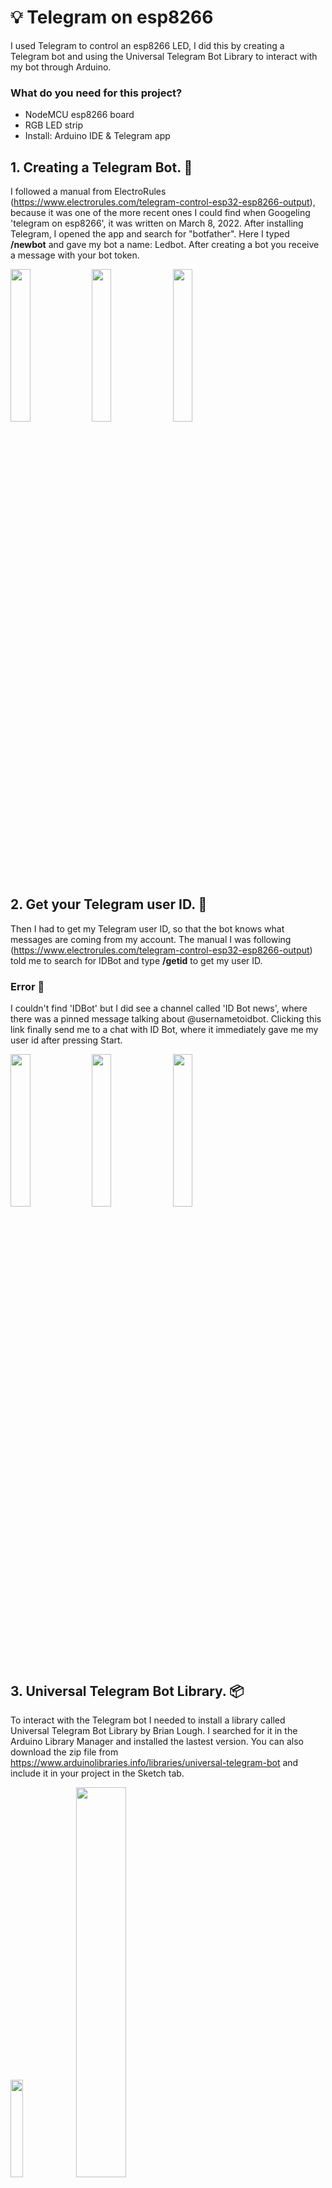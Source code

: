 # :bulb: Telegram on esp8266
I used Telegram to control an esp8266 LED, I did this by creating a Telegram bot and using the Universal Telegram Bot Library to interact with my bot through Arduino.

### What do you need for this project?
- NodeMCU esp8266 board
- RGB LED strip
- Install: Arduino IDE & Telegram app

## 1. Creating a Telegram Bot. :robot:
I followed a manual from ElectroRules (https://www.electrorules.com/telegram-control-esp32-esp8266-output), because it was one of the more recent ones I could find when Googeling 'telegram on esp8266', it was written on March 8, 2022.
After installing Telegram, I opened the app and search for "botfather". Here I typed **/newbot** and gave my bot a name: Ledbot. After creating a bot you receive a message with your bot token.

<img src="https://github.com/rarooij98/telegram-on-esp8266/blob/main/images/Botfathersearch.png" width=25% height=25%> <img src="https://github.com/rarooij98/telegram-on-esp8266/blob/main/images/Botfather.png" width=25% height=25%> <img src="https://github.com/rarooij98/telegram-on-esp8266/blob/main/images/Newbot.png" width=25% height=25%>

## 2. Get your Telegram user ID. :raising_hand:
Then I had to get my Telegram user ID, so that the bot knows what messages are coming from my account. The manual I was following (https://www.electrorules.com/telegram-control-esp32-esp8266-output) told me to search for IDBot and type **/getid** to get my user ID. 

### Error :triangular_flag_on_post:
I couldn't find 'IDBot' but I did see a channel called 'ID Bot news', where there was a pinned message talking about @usernametoidbot. Clicking this link finally send me to a chat with ID Bot, where it immediately gave me my user id after pressing Start.

<img src="https://github.com/rarooij98/telegram-on-esp8266/blob/main/images/IDbot.png" width=25% height=25%> <img src="https://github.com/rarooij98/telegram-on-esp8266/blob/main/images/group.png" width=25% height=25%> <img src="https://github.com/rarooij98/telegram-on-esp8266/blob/main/images/IDbot2.jpg" width=25% height=25%>

## 3. Universal Telegram Bot Library. :package:
To interact with the Telegram bot I needed to install a library called Universal Telegram Bot Library by Brian Lough. 
I searched for it in the Arduino Library Manager and installed the lastest version. You can also download the zip file from https://www.arduinolibraries.info/libraries/universal-telegram-bot and include it in your project in the Sketch tab.

<img src="https://github.com/rarooij98/telegram-on-esp8266/blob/main/images/library.PNG" width=20% height=20%> <img src="https://github.com/rarooij98/telegram-on-esp8266/blob/main/images/addlib.PNG" width=40% height=40%>

## 4. Code. :crystal_ball:
After installing the library, I copied this code into my sketch:

<img src="https://github.com/rarooij98/telegram-on-esp8266/blob/main/images/code1.PNG" width=30% height=30%> <img src="https://github.com/rarooij98/telegram-on-esp8266/blob/main/images/code2.PNG" width=28.5% height=28.5%> <img src="https://github.com/rarooij98/telegram-on-esp8266/blob/main/images/code3.PNG" width=35% height=35%>

To make this code work for me I had to insert my Bot token, user ID, and network credentials (SSID and password). 

### What does this code do?
This code checks for new messages every second, it then also checks the chat_id to see if the message is from you or if it should be ignored. If it's from you, it saves the message in a text variable and checks its content, and when it receives the **/led_on** message it turns on the LED and sends a confirmation message.

## 5. Upload. :inbox_tray:
Before you upload the code to your board, check if the right board and port are selected under Tools. After uploading you can turn your LED on and off by talking to your bot on Telegram: **/led_on** turns the LED on, **/led_off** turns the LED off and **/state** requests the current LED state.

<img src="https://github.com/rarooij98/telegram-on-esp8266/blob/main/images/signal-2022-10-11-200737_003.jpeg" width=30% height=30%>

Nice, the code works! :tada:

### Error :triangular_flag_on_post:
Now the blue led on the board turns on and off, BUT when is says ON it's actually OFF and vice versa. Why does this happen?
The ElectroRules manual says this:
> "The on-board LED should turn on and turn off accordingly (the ESP8266 on-board LED works in reverse, it’s off when you send /led_on and on when you send /led_off)."

So, I should send a LOW signal to turn the LED on and a HIGH signal to turn it off. I can change these values in the code so it makes more sense when communicating it on Telegram:

<img src="https://github.com/rarooij98/telegram-on-esp8266/blob/main/images/lowhighbad.PNG" width=45% height=45%> <img src="https://github.com/rarooij98/telegram-on-esp8266/blob/main/images/lowhighgood.PNG" width=45% height=45%>

## 6. RGB Ledstrip :rainbow:
Then I tried if I could also control my RGB ledstrip. First I included the Adafruit library and defined the pin and the number of pixels:

```
#include "Adafruit_NeoPixel.h"
#define PIN          D5
#define NUM_PIXELS   14
```

Instead of defining LedState as LOW or HIGH when I write **/led_on**, I wrote these lines instead to turn on the ledstrip:

```
if (text == "/led_on") {
  bot.sendMessage(chat_id, "LED state set to ON", "");
  pixels.setPixelColor(i, pixels.Color(0, 150, 0));
  pixels.show();
}
```

### Error :triangular_flag_on_post:
Multiple things when wrong when I uploaded this code. 

#### :rotating_light: Problem 1
Only one of the leds turns on. How can I turn on more leds, or make them blink?

<img src="https://github.com/rarooij98/telegram-on-esp8266/blob/main/images/ledstrip1.jpeg" width=30% height=30%>

It's because **i** is not defined. I have to loop through all of the leds in the ledstrip. So I wrote a loop inside of the if-statement that looks like this:

```
for(int i=0; i<NUM_PIXELS; i++) { // For each pixel...
  pixels.setPixelColor(i, pixels.Color(0, 150, 0));
  pixels.show();   // Send the updated pixel colors to the hardware
  delay(DELAYVAL); // Pause before next pass through loop
}
```
Now when I turn the leds on, they all turn on one by one. 

#### :rotating_light: Problem 2 
The led only turns on, not off. 

This is what I wrote to turn off the leds:
```
if (text == "/led_off") {
  bot.sendMessage(chat_id, "LED state set to OFF", "");
  pixels.clear();
}
```
But appearently pixels.clear() didn't do anything. My solution was to make all pixels turn black (rgb(0,0,0,)) to get the same effect.

#### :rotating_light: Problem 3 
I tried to rewrite the **/state** statement too, but it's broken now. The **/state** of the led is always seen as ON and never OFF, when I write this;

<img src="https://github.com/rarooij98/telegram-on-esp8266/blob/main/images/false.PNG" width=40% height=40%>

To fix this I read a some forum pages, like https://forum.arduino.cc/t/trying-to-check-if-a-neopixel-is-on-or-off/415587/8, and rewrote my if-statement using getPixelColor:

<img src="https://github.com/rarooij98/telegram-on-esp8266/blob/main/images/truebool.PNG" width=40% height=40%>

## Sources :card_file_box:
- https://www.electrorules.com/telegram-control-esp32-esp8266-output
- https://www.arduinolibraries.info/libraries/universal-telegram-bot
- https://forum.arduino.cc/t/trying-to-check-if-a-neopixel-is-on-or-off/415587/8
